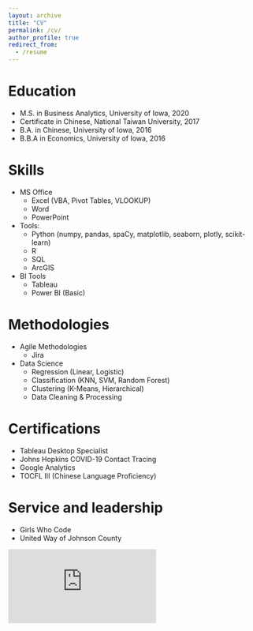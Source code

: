 ```yaml
---
layout: archive
title: "CV"
permalink: /cv/
author_profile: true
redirect_from:
  - /resume
---
```


Education
======
* M.S. in Business Analytics, University of Iowa, 2020 
* Certificate in Chinese, National Taiwan University, 2017
* B.A. in Chinese, University of Iowa, 2016
* B.B.A in Economics, University of Iowa, 2016
  
Skills
======
* MS Office
  * Excel (VBA, Pivot Tables, VLOOKUP)
  * Word
  * PowerPoint
* Tools:
  * Python (numpy, pandas, spaCy, matplotlib, seaborn, plotly, scikit-learn)
  * R
  * SQL
  * ArcGIS
* BI Tools
  * Tableau
  * Power BI (Basic)
  
 Methodologies
======
* Agile Methodologies
  * Jira
* Data Science
  * Regression (Linear, Logistic)
  * Classification (KNN, SVM, Random Forest)
  * Clustering (K-Means, Hierarchical)
  * Data Cleaning & Processing


Certifications
======
* Tableau Desktop Specialist
* Johns Hopkins COVID-19 Contact Tracing
* Google Analytics
* TOCFL III (Chinese Language Proficiency)
 
Service and leadership
======
* Girls Who Code
* United Way of Johnson County


<embed src="https://newing21.github.io/files/Nathan_Ewing_Resume2020.pdf" type="application/pdf" />
